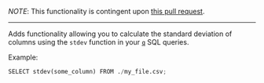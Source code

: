 *NOTE*: This functionality is contingent upon [this pull request](https://github.com/harelba/q/pull/155).

---

Adds functionality allowing you to calculate the standard deviation of columns using the `stdev` function in your
[`q`](https://github.com/harelba/q) SQL queries.

Example:

```python
SELECT stdev(some_column) FROM ./my_file.csv;
```
